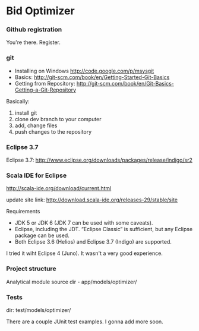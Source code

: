 
# Bid Optimizer



### Github registration
You're there. Register.


### git
* Installing on Windows http://code.google.com/p/msysgit
* Basics: http://git-scm.com/book/en/Getting-Started-Git-Basics
* Getting from Repository: http://git-scm.com/book/en/Git-Basics-Getting-a-Git-Repository

Basically:

1. install git
1. clone dev branch to your computer
1. add, change files
1. push changes to the repository



### Eclipse 3.7
Eclipse 3.7: http://www.eclipse.org/downloads/packages/release/indigo/sr2

### Scala IDE for Eclipse
http://scala-ide.org/download/current.html

update site link: http://download.scala-ide.org/releases-29/stable/site

Requirements

* JDK 5 or JDK 6 (JDK 7 can be used with some caveats).
* Eclipse, including the JDT. “Eclipse Classic” is sufficient, but any Eclipse package can be used.
* Both Eclipse 3.6 (Helios) and Eclipse 3.7 (Indigo) are supported.

I tried it wiht Eclipse 4 (Juno). It wasn't a very good experience.

### Project structure
Analytical module source dir - app/models/optimizer/

### Tests
dir:  test/models/optimizer/

There are a couple JUnit test examples. I gonna add more soon.

